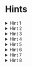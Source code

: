 # Hints
  <details>
  <summary>Hint 1</summary>
  Cute blog, how do they manage their content?
  </details> 

<details>
  <summary>Hint 2</summary>
  Can you guess the password? There must be a tool for that.
</details>

<details>
  <summary>Hint 3</summary>
  This CMS looks old...how'd they even download this?
</details>

<details>
  <summary>Hint 4</summary>
  What commands can you run? Any that a normal user shouldn't be able to?
</details>

<details>
  <summary>Hint 5</summary>
  I'm sure a Serial Killer from the late 1800's could help you.
</details>

<details>
  <summary>Hint 6</summary>
  What kind of machine is this?
</details>

<details>
  <summary>Hint 7</summary>
  Is there any information on the box that could help you pivot?
</details>

<details>
  <summary>Hint 8</summary>
  adduser? useradd? is there another way?
</details>
